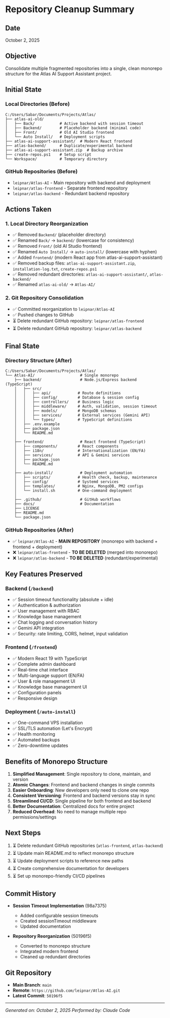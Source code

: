 # Repository Cleanup Summary

## Date
October 2, 2025

## Objective
Consolidate multiple fragmented repositories into a single, clean monorepo structure for the Atlas AI Support Assistant project.

## Initial State

### Local Directories (Before)
```
C:/Users/Sabar/Documents/Projects/Atlas/
├── atlas-ai-old/
│   ├── Back/           # Active backend with session timeout
│   ├── Backend/        # Placeholder backend (minimal code)
│   ├── Front/          # Old AI Studio frontend
│   └── Auto Install/   # Deployment scripts
├── atlas-ai-support-assistant/  # Modern React frontend
├── atlas-backend/      # Duplicate/experimental backend
├── atlas-ai-support-assistant.zip  # Backup archive
├── create-repos.ps1    # Setup script
└── Workspace/          # Temporary directory
```

### GitHub Repositories (Before)
- `leipnar/Atlas-AI` - Main repository with backend and deployment
- `leipnar/atlas-frontend` - Separate frontend repository
- `leipnar/atlas-backend` - Redundant backend repository

## Actions Taken

### 1. Local Directory Reorganization
- ✅ Removed `Backend/` (placeholder directory)
- ✅ Renamed `Back/` → `backend/` (lowercase for consistency)
- ✅ Removed `Front/` (old AI Studio frontend)
- ✅ Renamed `Auto Install/` → `auto-install/` (lowercase with hyphen)
- ✅ Added `frontend/` (modern React app from atlas-ai-support-assistant)
- ✅ Removed backup files: `atlas-ai-support-assistant.zip`, `installation-log.txt`, `create-repos.ps1`
- ✅ Removed redundant directories: `atlas-ai-support-assistant/`, `atlas-backend/`
- ✅ Renamed `atlas-ai-old/` → `Atlas-AI/`

### 2. Git Repository Consolidation
- ✅ Committed reorganization to `leipnar/Atlas-AI`
- ✅ Pushed changes to GitHub
- ⏳ Delete redundant GitHub repository: `leipnar/atlas-frontend`
- ⏳ Delete redundant GitHub repository: `leipnar/atlas-backend`

## Final State

### Directory Structure (After)
```
C:/Users/Sabar/Documents/Projects/Atlas/
└── Atlas-AI/                    # Single monorepo
    ├── backend/                 # Node.js/Express backend (TypeScript)
    │   ├── src/
    │   │   ├── api/            # Route definitions
    │   │   ├── config/         # Database & session config
    │   │   ├── controllers/    # Business logic
    │   │   ├── middleware/     # Auth, validation, session timeout
    │   │   ├── models/         # MongoDB schemas
    │   │   ├── services/       # External services (Gemini API)
    │   │   └── types/          # TypeScript definitions
    │   ├── .env.example
    │   ├── package.json
    │   └── README.md
    │
    ├── frontend/                # React frontend (TypeScript)
    │   ├── components/         # React components
    │   ├── i18n/               # Internationalization (EN/FA)
    │   ├── services/           # API & Gemini services
    │   ├── package.json
    │   └── README.md
    │
    ├── auto-install/            # Deployment automation
    │   ├── scripts/            # Health check, backup, maintenance
    │   ├── config/             # Systemd services
    │   ├── templates/          # Nginx, MongoDB, PM2 configs
    │   └── install.sh          # One-command deployment
    │
    ├── .github/                 # GitHub workflows
    ├── docs/                    # Documentation
    ├── LICENSE
    ├── README.md
    └── package.json
```

### GitHub Repositories (After)
- ✅ `leipnar/Atlas-AI` - **MAIN REPOSITORY** (monorepo with backend + frontend + deployment)
- ❌ `leipnar/atlas-frontend` - **TO BE DELETED** (merged into monorepo)
- ❌ `leipnar/atlas-backend` - **TO BE DELETED** (redundant/experimental)

## Key Features Preserved

### Backend (`/backend`)
- ✅ Session timeout functionality (absolute + idle)
- ✅ Authentication & authorization
- ✅ User management with RBAC
- ✅ Knowledge base management
- ✅ Chat logging and conversation history
- ✅ Gemini API integration
- ✅ Security: rate limiting, CORS, helmet, input validation

### Frontend (`/frontend`)
- ✅ Modern React 19 with TypeScript
- ✅ Complete admin dashboard
- ✅ Real-time chat interface
- ✅ Multi-language support (EN/FA)
- ✅ User & role management UI
- ✅ Knowledge base management UI
- ✅ Configuration panels
- ✅ Responsive design

### Deployment (`/auto-install`)
- ✅ One-command VPS installation
- ✅ SSL/TLS automation (Let's Encrypt)
- ✅ Health monitoring
- ✅ Automated backups
- ✅ Zero-downtime updates

## Benefits of Monorepo Structure

1. **Simplified Management**: Single repository to clone, maintain, and version
2. **Atomic Changes**: Frontend and backend changes in single commits
3. **Easier Onboarding**: New developers only need to clone one repo
4. **Consistent Versioning**: Frontend and backend versions stay in sync
5. **Streamlined CI/CD**: Single pipeline for both frontend and backend
6. **Better Documentation**: Centralized docs for entire project
7. **Reduced Overhead**: No need to manage multiple repo permissions/settings

## Next Steps

1. ⏳ Delete redundant GitHub repositories (`atlas-frontend`, `atlas-backend`)
2. ⏳ Update main README.md to reflect monorepo structure
3. ⏳ Update deployment scripts to reference new paths
4. ⏳ Create comprehensive documentation for developers
5. ⏳ Set up monorepo-friendly CI/CD pipelines

## Commit History

- **Session Timeout Implementation** (98a7375)
  - Added configurable session timeouts
  - Created sessionTimeout middleware
  - Updated documentation

- **Repository Reorganization** (50196f5)
  - Converted to monorepo structure
  - Integrated modern frontend
  - Cleaned up redundant directories

## Git Repository
- **Main Branch**: `main`
- **Remote**: `https://github.com/leipnar/Atlas-AI.git`
- **Latest Commit**: `50196f5`

---

*Generated on: October 2, 2025*
*Performed by: Claude Code*
